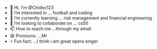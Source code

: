 - 👋 Hi, I’m @Chidoc123
- 👀 I’m interested in ... football and coding
- 🌱 I’m currently learning ... risk management and financial engineering
- 💞️ I’m looking to collaborate on ... cs50
- 📫 How to reach me ...through my email 
- 😄 Pronouns: ...Mr
- ⚡ Fun fact: ...I think i am great opera singer

<!---
Chidoc123/Chidoc123 is a ✨ special ✨ repository because its `README.md` (this file) appears on your GitHub profile.
You can click the Preview link to take a look at your changes.
--->
